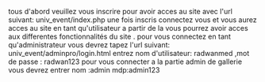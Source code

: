 tous d'abord veuillez vous inscrire pour avoir acces au site avec l'url suivant: univ_event/index.php
une fois inscris connectez vous et vous aurez acces au site en tant qu'utilisateur a partir de la vous pourrez avoir acces aux differentes fonctionnalités du site .
pour vous connectez en tant qu'administrateur vous devrez tapez l'url suivant: univ_event/adminpro/login.html entrez nom d'utilisateur: radwanmed ,mot de passe : radwan123
pour vous connecter a la partie admin de gallerie vous devrez entrer nom :admin mdp:admin123
